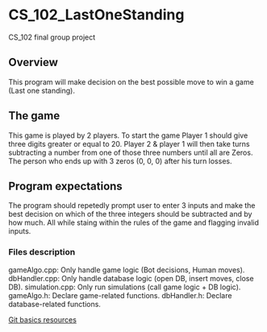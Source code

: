 # CS_102_LastOneStanding
CS_102 final group project

## Overview
This program will make decision on the best possible move to win a game (Last one standing).

## The game
This game is played by 2 players. To start the game Player 1 should give three digits greater or equal to 20. Player 2 & player 1 will then take turns subtracting a number from one of those three numbers until all are Zeros. The person who ends up with 3 zeros (0, 0, 0) after his turn losses.

## Program expectations
The program should repetedly prompt user to enter 3 inputs and make the best decision on which of the three integers should be subtracted and by how much. All while staing within the rules of the game and flagging invalid inputs.

### Files description
gameAlgo.cpp: Only handle game logic (Bot decisions, Human moves).
dbHandler.cpp: Only handle database logic (open DB, insert moves, close DB).
simulation.cpp: Only run simulations (call game logic + DB logic).
gameAlgo.h: Declare game-related functions.
dbHandler.h: Declare database-related functions.


[Git basics resources](https://louisanatalikaj.medium.com/git-commands-that-are-useful-in-collaborative-development-396deee22ee5)


